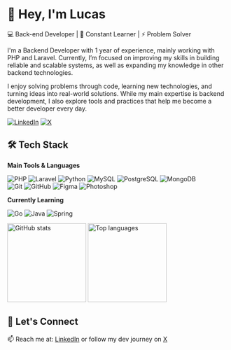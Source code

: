 
# 👋 Hey, I'm Lucas  
💻 Back-end Developer | 🚀 Constant Learner | ⚡ Problem Solver  

I'm a Backend Developer with 1 year of experience, mainly working with PHP and Laravel. Currently, I’m focused on improving my skills in building reliable and scalable systems, as well as expanding my knowledge in other backend technologies.  

I enjoy solving problems through code, learning new technologies, and turning ideas into real-world solutions. While my main expertise is backend development, I also explore tools and practices that help me become a better developer every day.   

[![LinkedIn](https://img.shields.io/badge/LinkedIn-%230077B5.svg?style=for-the-badge&logo=linkedin&logoColor=white)](https://www.linkedin.com/in/lucascorreiafullstackdeveloper831/) [![X](https://img.shields.io/badge/X-%23000000.svg?style=for-the-badge&logo=x&logoColor=white)](https://x.com/lucasdevproject)

## 🛠️ Tech Stack  

**Main Tools & Languages**  

![PHP](https://img.shields.io/badge/php-%23777BB4.svg?style=for-the-badge&logo=php&logoColor=white)
![Laravel](https://img.shields.io/badge/laravel-%23FF2D20.svg?style=for-the-badge&logo=laravel&logoColor=white)
![Python](https://img.shields.io/badge/python-3670A0?style=for-the-badge&logo=python&logoColor=ffdd54)
![MySQL](https://img.shields.io/badge/mysql-%2300f.svg?style=for-the-badge&logo=mysql&logoColor=white)
![PostgreSQL](https://img.shields.io/badge/postgresql-%23316192.svg?style=for-the-badge&logo=postgresql&logoColor=white)
![MongoDB](https://img.shields.io/badge/MongoDB-%234ea94b.svg?style=for-the-badge&logo=mongodb&logoColor=white)<br/>
![Git](https://img.shields.io/badge/git-%23F05033.svg?style=for-the-badge&logo=git&logoColor=white)
![GitHub](https://img.shields.io/badge/github-%23121011.svg?style=for-the-badge&logo=github&logoColor=white)
![Figma](https://img.shields.io/badge/figma-%23F24E1E.svg?style=for-the-badge&logo=figma&logoColor=white)
![Photoshop](https://img.shields.io/badge/adobe%20photoshop-%2331A8FF.svg?style=for-the-badge&logo=adobephotoshop&logoColor=white)

**Currently Learning**  

![Go](https://img.shields.io/badge/go-%2300ADD8.svg?style=for-the-badge&logo=go&logoColor=white)
![Java](https://img.shields.io/badge/java-%23ED8B00.svg?style=for-the-badge&logo=openjdk&logoColor=white)
![Spring](https://img.shields.io/badge/spring-%236DB33F.svg?style=for-the-badge&logo=spring&logoColor=white)

<p align="left">
  <img src="https://github-readme-stats.vercel.app/api?username=olucascdev&show_icons=true&theme=tokyonight" alt="GitHub stats" height="180px"/>
  <img src="https://github-readme-stats.vercel.app/api/top-langs?username=olucascdev&layout=compact&theme=tokyonight" alt="Top languages" height="180px"/>
</p>  

## 🚀 Let's Connect  
📫 Reach me at: [LinkedIn](https://www.linkedin.com/in/lucascorreiafullstackdeveloper831/) or follow my dev journey on [X](https://x.com/lucasdevproject)
